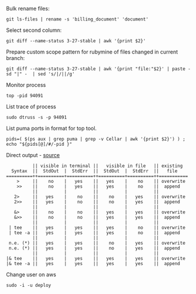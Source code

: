 Bulk rename files:
```
git ls-files | rename -s 'billing_document' 'document'
```

Select second column:
```
git diff --name-status 3-27-stable | awk '{print $2}'
```

Prepare custom scope pattern for rubymine of files changed in current branch:
```
git diff --name-status 3-27-stable | awk '{print "file:"$2}' | paste -sd "|" -  | sed 's/|/||/g'
```

Monitor process
```
top -pid 94091
```

List trace of process
```
sudo dtruss -s -p 94091
```

List puma ports in format for top tool.
```
pids=( $(ps aux | grep puma | grep -v Cellar | awk '{print $2}') ) ; echo "${pids[@]/#/-pid }"
```

Direct output - [source](https://askubuntu.com/questions/420981/how-do-i-save-terminal-output-to-a-file)
```
          || visible in terminal ||   visible in file   || existing
  Syntax  ||  StdOut  |  StdErr  ||  StdOut  |  StdErr  ||   file   
==========++==========+==========++==========+==========++===========
    >     ||    no    |   yes    ||   yes    |    no    || overwrite
    >>    ||    no    |   yes    ||   yes    |    no    ||  append
          ||          |          ||          |          ||
   2>     ||   yes    |    no    ||    no    |   yes    || overwrite
   2>>    ||   yes    |    no    ||    no    |   yes    ||  append
          ||          |          ||          |          ||
   &>     ||    no    |    no    ||   yes    |   yes    || overwrite
   &>>    ||    no    |    no    ||   yes    |   yes    ||  append
          ||          |          ||          |          ||
 | tee    ||   yes    |   yes    ||   yes    |    no    || overwrite
 | tee -a ||   yes    |   yes    ||   yes    |    no    ||  append
          ||          |          ||          |          ||
 n.e. (*) ||   yes    |   yes    ||    no    |   yes    || overwrite
 n.e. (*) ||   yes    |   yes    ||    no    |   yes    ||  append
          ||          |          ||          |          ||
|& tee    ||   yes    |   yes    ||   yes    |   yes    || overwrite
|& tee -a ||   yes    |   yes    ||   yes    |   yes    ||  append
```


Change user on aws
```
sudo -i -u deploy
```
